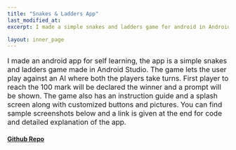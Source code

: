 ```yaml
---
title: "Snakes & Ladders App"
last_modified_at:
excerpt: I made a simple snakes and ladders game for android in Android Studio. 

layout: inner_page
---
```

<style>
ul,li,p{font-size:16px;}  

</style>


<p class="inner-page">
I made an android app for self learning, the app is a simple snakes and ladders game made in Android Studio. The game lets the user play against an AI where both the players take turns. First player to reach the 100 mark will be declared the winner and a prompt will be shown. The game also has an instruction guide and a splash screen along with customized buttons and pictures. You can find sample screenshots below and a link is given at the end for code and detailed explanation of the app.
</p>


 
<h4><b><a href="https://github.com/wahabaftab/Dataset-Analysis-and-Investigation">Github Repo</a></b></h4>






